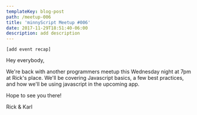 ```yaml
---
templateKey: blog-post
path: /meetup-006
title: 'minnyScript Meetup #006'
date: 2017-11-29T18:51:40-06:00
description: add description
---
```

`[add event recap]`

Hey everybody,

We're back with another programmers meetup this Wednesday night at 7pm at Rick's place. We'll be covering Javascript basics, a few best practices, and how we'll be using javascript in the upcoming app.

Hope to see you there!

Rick & Karl

